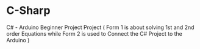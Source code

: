 # C-Sharp
C# - Arduino Beginner Project Project ( Form 1 is about solving 1st and 2nd order Equations while Form 2 is used to Connect the C# Project to the Arduino )
